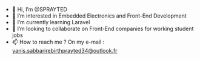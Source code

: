 - 👋 Hi, I’m @SPRAYTED
- 👀 I’m interested in Embedded Electronics and Front-End Development
- 🌱 I’m currently learning Laravel
- 💞️ I’m looking to collaborate on Front-End companies for working student jobs
- 📫 How to reach me ? On my e-mail : yanis.sabbarirebirthprayted34@outlook.fr
